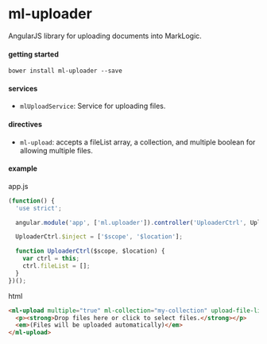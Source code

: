 # ml-uploader
AngularJS library for uploading documents into MarkLogic.

#### getting started

    bower install ml-uploader --save

#### services

- `mlUploadService`: Service for uploading files.

#### directives

- `ml-upload`: accepts a fileList array, a collection, and multiple boolean for allowing multiple files.

#### example

app.js
```javascript
(function() {
  'use strict';

  angular.module('app', ['ml.uploader']).controller('UploaderCtrl', UploaderCtrl);

  UploaderCtrl.$inject = ['$scope', '$location'];

  function UploaderCtrl($scope, $location) {
    var ctrl = this;
    ctrl.fileList = [];
  }
})();
``` 
html 
```html
<ml-upload multiple="true" ml-collection="my-collection" upload-file-list="ctrl.fileList">
  <p><strong>Drop files here or click to select files.</strong></p>
  <em>(Files will be uploaded automatically)</em>
</ml-upload>
```
